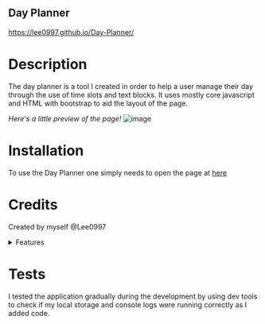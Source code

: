 ## Day Planner

https://lee0997.github.io/Day-Planner/

# Description

The day planner is a tool I created in order to help a user manage their day through the use of time slots and text blocks. It uses mostly core javascript and HTML with bootstrap to aid the layout of the page. 

_Here's a little preview of the page!_
![image](https://user-images.githubusercontent.com/84280851/156583773-9b8a01c5-02e9-4748-bc0b-936f3cdcd4b1.png)


# Installation

To use the Day Planner one simply needs to open the page at [here](https://lee0997.github.io/Day-Planner/) 

# Credits

Created by myself @Lee0997

<details> 
<summary font-weight="bold" font-size="20px">
Features
</summary>
  <ul>
    <li> Clock </li>
    <li> Save </li> 
    <li> Clear all </li>
    <li> Task storage </li>
  </ul>  
</details>
  
# Tests

I tested the application gradually during the development by using dev tools to check if my local storage and console logs were running correctly as I added code.
